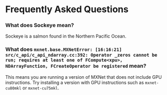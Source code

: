 # Frequently Asked Questions

### What does Sockeye mean?
Sockeye is a salmon found in the Northern Pacific Ocean.

### What does ``mxnet.base.MXNetError: [16:16:21] src/c_api/c_api_ndarray.cc:392: Operator _zeros cannot be run; requires at least one of FCompute<xpu>, NDArrayFunction, FCreateOperator be registered`` mean?
This means you are running a version of MXNet that does not include GPU instructions.
Try installing a version with GPU instructions such as ``mxnet-cu80mkl`` or ``mxnet-cu75mkl``.
